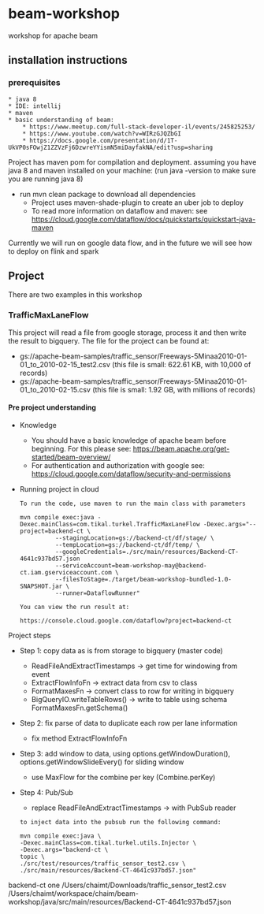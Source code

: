 # beam-workshop
workshop for apache beam

## installation instructions

### prerequisites
    * java 8
    * IDE: intellij
    * maven
    * basic understanding of beam:
        * https://www.meetup.com/full-stack-developer-il/events/245825253/
        * https://www.youtube.com/watch?v=WIRzGJQZbGI
        * https://docs.google.com/presentation/d/1T-UkVP0sFOwjZ1ZZVzFj6DzwreYYismN5miDayfakNA/edit?usp=sharing

Project has maven pom for compilation and deployment.
assuming you have java 8 and maven installed on your machine:
(run java -version to make sure you are running java 8)

* run mvn clean package to download all dependencies
  * Project uses maven-shade-plugin to create an uber job to deploy
  * To read more information on dataflow and maven: see https://cloud.google.com/dataflow/docs/quickstarts/quickstart-java-maven
   
Currently we will run on google data flow, and in the future we will see how to deploy on flink and spark

## Project
There are two examples in this workshop

### TrafficMaxLaneFlow
This project will read a file from google storage, process it and then write the result to bigquery.
The file for the project can be found at:

* gs://apache-beam-samples/traffic_sensor/Freeways-5Minaa2010-01-01_to_2010-02-15_test2.csv
(this file is small: 622.61 KB, with 10,000 of records)
* gs://apache-beam-samples/traffic_sensor/Freeways-5Minaa2010-01-01_to_2010-02-15.csv
(this file is small: 1.92 GB, with millions of records)


#### Pre project understanding
* Knowledge
    * You should have a basic knowledge of apache beam before beginning. For this please see:
      https://beam.apache.org/get-started/beam-overview/
    * For authentication and authorization with google see:
      https://cloud.google.com/dataflow/security-and-permissions


* Running project in cloud
    ```
    To run the code, use maven to run the main class with parameters 
        
    mvn compile exec:java -Dexec.mainClass=com.tikal.turkel.TrafficMaxLaneFlow -Dexec.args="--project=backend-ct \
              --stagingLocation=gs://backend-ct/df/stage/ \
              --tempLocation=gs://backend-ct/df/temp/ \
              --googleCredentials=./src/main/resources/Backend-CT-4641c937bd57.json
              --serviceAccount=beam-workshop-may@backend-ct.iam.gserviceaccount.com \
              --filesToStage=./target/beam-workshop-bundled-1.0-SNAPSHOT.jar \
              --runner=DataflowRunner"
    
    You can view the run result at:
              
    https://console.cloud.google.com/dataflow?project=backend-ct
    ```

Project steps
* Step 1: copy data as is from storage to bigquery (master code)
    * ReadFileAndExtractTimestamps -> get time for windowing from event
    * ExtractFlowInfoFn -> extract data from csv to class
    * FormatMaxesFn -> convert class to row for writing in bigquery
    * BigQueryIO.writeTableRows() -> write to table using schema FormatMaxesFn.getSchema()

* Step 2: fix parse of data to duplicate each row per lane information    
   * fix method ExtractFlowInfoFn

* Step 3: add window to data, using options.getWindowDuration(), options.getWindowSlideEvery() for sliding window
   * use MaxFlow for the combine per key (Combine.perKey)
    
* Step 4: Pub/Sub
    * replace ReadFileAndExtractTimestamps -> with PubSub reader
    
    ```
    to inject data into the pubsub run the following command:
    
    mvn compile exec:java \
    -Dexec.mainClass=com.tikal.turkel.utils.Injector \
    -Dexec.args="backend-ct \
    topic \
    ./src/test/resources/traffic_sensor_test2.csv \
    ./src/main/resources/Backend-CT-4641c937bd57.json"
    ```

backend-ct one /Users/chaimt/Downloads/traffic_sensor_test2.csv /Users/chaimt/workspace/chaim/beam-workshop/java/src/main/resources/Backend-CT-4641c937bd57.json


   

          
